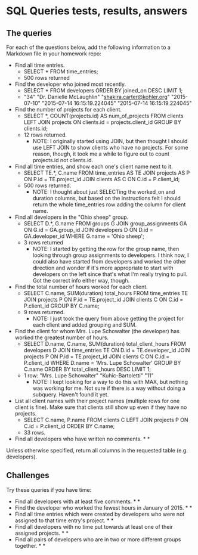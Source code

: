 # SQL Queries tests, results, answers

## The queries

For each of the questions below, add the following information to a Markdown file in your homework repo:

* Find all time entries.
    * SELECT *
    FROM time_entries;
    * 500 rows returned
* Find the developer who joined most recently.
    * SELECT *
    FROM developers
    ORDER BY joined_on DESC
    LIMIT 1;
    * "34"	"Dr. Danielle McLaughlin"	"shakira.carter@kohler.org"	"2015-07-10"	"2015-07-14 16:15:19.224045"	"2015-07-14 16:15:19.224045"
* Find the number of projects for each client.
    * SELECT *, COUNT(projects.id) AS num_of_projects
    FROM clients
    LEFT JOIN projects ON clients.id = projects.client_id
    GROUP BY clients.id;
    * 12 rows returned. 
        * NOTE: I originally started using JOIN, but then thought I should use LEFT JOIN to show clients who have no projects. For some reason, though, it took me a while to figure out to count projects.id not clients.id.
* Find all time entries, and show each one's client name next to it.
    * SELECT TE.*, C.name
	FROM time_entries AS TE
    JOIN projects AS P ON P.id = TE.project_id
	JOIN clients AS C ON C.id = P.client_id;
    * 500 rows returned.
        * NOTE: I thought about just SELECTing the worked_on and duration columns, but based on the instructions felt I should return the whole time_entries row adding the column for client name.
* Find all developers in the "Ohio sheep" group.
    * SELECT D.*, G.name
    FROM groups G
    JOIN group_assignments GA ON G.id = GA.group_id
    JOIN developers D ON D.id = GA.developer_id
    WHERE G.name = 'Ohio sheep';
    * 3 rows returned
        * NOTE: I started by getting the row for the group name, then looking through group assignments to developers. I think now, I could also have started from developers and worked the other direction and wonder if it's more appropriate to start with developers on the left since that's what I'm really trying to pull. Got the correct info either way, though.
* Find the total number of hours worked for each client.
    * SELECT C.name, SUM(duration) total_hours
	FROM time_entries TE
    JOIN projects P ON P.id = TE.project_id
	JOIN clients C ON C.id = P.client_id
	GROUP BY C.name;
    * 9 rows returned.
        * NOTE: I just took the query from above getting the project for each client and added grouping and SUM.
* Find the client for whom Mrs. Lupe Schowalter (the developer) has worked the greatest number of hours.
    * SELECT D.name, C.name, SUM(duration) total_client_hours
	FROM developers D
	JOIN time_entries TE ON D.id = TE.developer_id
	JOIN projects P ON P.id = TE.project_id
	JOIN clients C ON C.id = P.client_id
	WHERE D.name = 'Mrs. Lupe Schowalter'
	GROUP BY C.name
	ORDER BY total_client_hours DESC LIMIT 1;
    * 1 row:  "Mrs. Lupe Schowalter"	"Kuhic-Bartoletti"	"11"
        * NOTE: I kept looking for a way to do this with MAX, but nothing was working for me. Not sure if there is a way without doing a subquery. Haven't found it yet.
* List all client names with their project names (multiple rows for one client is fine).  Make sure that clients still show up even if they have no projects.
    * SELECT C.name, P.name
    FROM clients C
    LEFT JOIN projects P ON C.id = P.client_id
    ORDER BY C.name;
    * 33 rows. 
* Find all developers who have written no comments.
    * 
    * 

Unless otherwise specified, return all columns in the requested table (e.g. developers).

## Challenges

Try these queries if you have time:

* Find all developers with at least five comments.
    *
    *
* Find the developer who worked the fewest hours in January of 2015.
    *
    *
* Find all time entries which were created by developers who were not assigned to that time entry's project.
    *
    *
* Find all developers with no time put towards at least one of their assigned projects.
    *
    *
* Find all pairs of developers who are in two or more different groups together.
    *
    *
